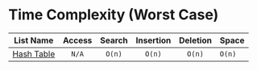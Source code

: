 # Time Complexity (Worst Case)
| List Name      | Access |    Search   |  Insertion  |   Deletion  | Space  |
|----------------|:------:|:-----------:|:-----------:|:-----------:|--------|
| [Hash Table](https://github.com/sinamna/DSA/tree/master/Data%20Structures/Tables/HashTable)     | `N/A`  | `O(n)`      | `O(n)`      | `O(n)`      | `O(n)` |

